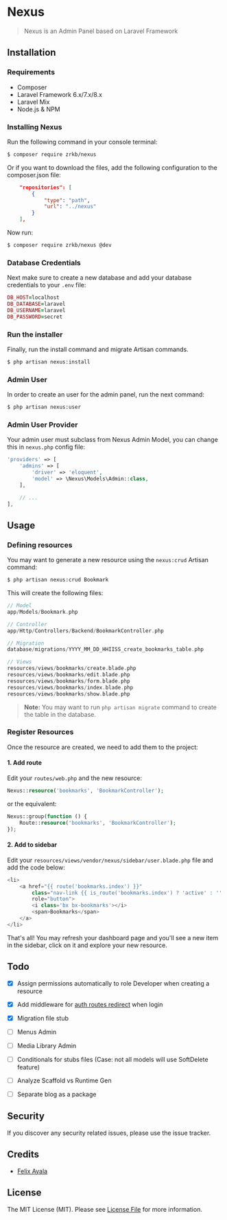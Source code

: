 # Nexus

> Nexus is an Admin Panel based on Laravel Framework

## Installation

### Requirements

* Composer
* Laravel Framework 6.x/7.x/8.x
* Laravel Mix
* Node.js & NPM

### Installing Nexus

Run the following command in your console terminal:

```bash
$ composer require zrkb/nexus
```

Or if you want to download the files, add the following configuration to the composer.json file:

```json
    "repositories": [
        {
            "type": "path",
            "url": "../nexus"
        }
    ],
```

Now run:

```bash
$ composer require zrkb/nexus @dev
```

### Database Credentials

Next make sure to create a new database and add your database credentials to your `.env` file:

```ruby
DB_HOST=localhost
DB_DATABASE=laravel
DB_USERNAME=laravel
DB_PASSWORD=secret
```

### Run the installer

Finally, run the install command and migrate Artisan commands.

```bash
$ php artisan nexus:install
```

### Admin User

In order to create an user for the admin panel, run the next command:

```bash
$ php artisan nexus:user
```

### Admin User Provider

Your admin user must subclass from Nexus Admin Model, you can change this in `nexus.php` config file:

```php
'providers' => [
    'admins' => [
        'driver' => 'eloquent',
        'model' => \Nexus\Models\Admin::class,
    ],

    // ...
],
```

## Usage

### Defining resources

You may want to generate a new resource using the `nexus:crud` Artisan command:

```bash
$ php artisan nexus:crud Bookmark
```

This will create the following files:

```php
// Model
app/Models/Bookmark.php

// Controller
app/Http/Controllers/Backend/BookmarkController.php

// Migration
database/migrations/YYYY_MM_DD_HHIISS_create_bookmarks_table.php

// Views
resources/views/bookmarks/create.blade.php
resources/views/bookmarks/edit.blade.php
resources/views/bookmarks/form.blade.php
resources/views/bookmarks/index.blade.php
resources/views/bookmarks/show.blade.php
```

> **Note:** You may want to run `php artisan migrate` command to create the table in the database.

### Register Resources

Once the resource are created, we need to add them to the project:

#### 1. Add route

Edit your `routes/web.php` and the new resource:

```php
Nexus::resource('bookmarks', 'BookmarkController');
```

or the equivalent:

```php
Nexus::group(function () {
    Route::resource('bookmarks', 'BookmarkController');
});
```

#### 2. Add to sidebar

Edit your `resources/views/vendor/nexus/sidebar/user.blade.php` file and add the code below:

```php
<li>
    <a href="{{ route('bookmarks.index') }}"
        class="nav-link {{ is_route('bookmarks.index') ? 'active' : '' }}"
        role="button">
        <i class='bx bx-bookmarks'></i>
        <span>Bookmarks</span>
    </a>
</li>
```

That's all! You may refresh your dashboard page and you'll see a new item in the sidebar, click on it and explore your new resource.


## Todo

* [x] Assign permissions automatically to role Developer when creating a resource
* [x] Add middleware for [auth routes redirect](https://laracasts.com/discuss/channels/general-discussion/l5-register-a-route-middleware-at-package?page=1) when login
* [x] Migration file stub
* [ ] Menus Admin
* [ ] Media Library Admin
* [ ] Conditionals for stubs files (Case: not all models will use SoftDelete feature)
* [ ] Analyze Scaffold vs Runtime Gen
* [ ] Separate blog as a package


## Security

If you discover any security related issues, please use the issue tracker.

## Credits

- [Felix Ayala](http://felixaya.la)

## License

The MIT License (MIT). Please see [License File](LICENSE.md) for more information.
